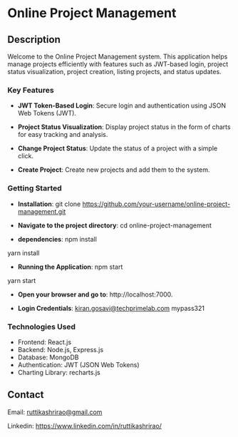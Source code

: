 # Online Project Management

## Description

Welcome to the Online Project Management system. This application helps manage projects efficiently with features such as JWT-based login, project status visualization, project creation, listing projects, and status updates.


### Key Features

- **JWT Token-Based Login**: 
   Secure login and authentication using JSON Web Tokens (JWT).


- **Project Status Visualization**: 
   Display project status in the form of charts for easy tracking and analysis.

- **Change Project Status**: 
  Update the status of a project with a simple click.

- **Create Project**:
  Create new projects and add them to the system.

### Getting Started

- **Installation**:
 git clone https://github.com/your-username/online-project-management.git

- **Navigate to the project directory**:
 cd online-project-management

- **dependencies**:
npm install

yarn install

- **Running the Application**:
npm start

 yarn start

- **Open your browser and go to**: http://localhost:7000.

- **Login Credentials**:
kiran.gosavi@techprimelab.com
mypass321

### Technologies Used
- Frontend: React.js
- Backend: Node.js, Express.js
- Database: MongoDB
- Authentication: JWT (JSON Web Tokens)
- Charting Library: recharts.js


## Contact
Email: ruttikashrirao@gmail.com

Linkedin: https://www.linkedin.com/in/ruttikashrirao/